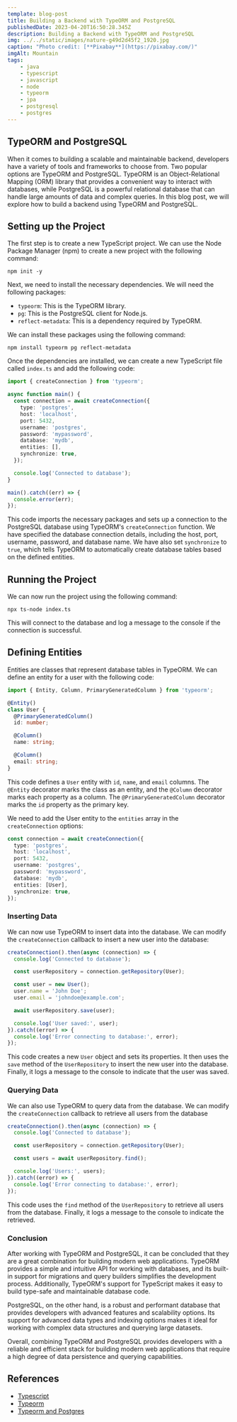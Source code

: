 ```yaml
---
template: blog-post
title: Building a Backend with TypeORM and PostgreSQL
publishedDate: 2023-04-20T16:50:28.345Z
description: Building a Backend with TypeORM and PostgreSQL
img: ../../static/images/nature-g49d2d45f2_1920.jpg
caption: "Photo credit: [**Pixabay**](https://pixabay.com/)"
imgAlt: Mountain
tags:
    - java
    - typescript
    - javascript
    - node
    - typeorm
    - jpa
    - postgresql
    - postgres
---
```

## TypeORM and PostgreSQL

When it comes to building a scalable and maintainable backend, developers have a variety of tools and frameworks to choose from. Two popular options are TypeORM and PostgreSQL. TypeORM is an Object-Relational Mapping (ORM) library that provides a convenient way to interact with databases, while PostgreSQL is a powerful relational database that can handle large amounts of data and complex queries. In this blog post, we will explore how to build a backend using TypeORM and PostgreSQL.

## Setting up the Project

The first step is to create a new TypeScript project. We can use the Node Package Manager (npm) to create a new project with the following command:

```shell
npm init -y
```

Next, we need to install the necessary dependencies. We will need the following packages:

- `typeorm`: This is the TypeORM library.
- `pg`: This is the PostgreSQL client for Node.js.
- `reflect-metadata`: This is a dependency required by TypeORM.

We can install these packages using the following command:

```shell
npm install typeorm pg reflect-metadata
```

Once the dependencies are installed, we can create a new TypeScript file called `index.ts` and add the following code:

```typescript
import { createConnection } from 'typeorm';

async function main() {
  const connection = await createConnection({
    type: 'postgres',
    host: 'localhost',
    port: 5432,
    username: 'postgres',
    password: 'mypassword',
    database: 'mydb',
    entities: [],
    synchronize: true,
  });

  console.log('Connected to database');
}

main().catch((err) => {
  console.error(err);
});

```

This code imports the necessary packages and sets up a connection to the PostgreSQL database using TypeORM's `createConnection` function. We have specified the database connection details, including the host, port, username, password, and database name. We have also set `synchronize` to `true`, which tells TypeORM to automatically create database tables based on the defined entities.

## Running the Project

We can now run the project using the following command:

```shell
npx ts-node index.ts
```

This will connect to the database and log a message to the console if the connection is successful.

## Defining Entities

Entities are classes that represent database tables in TypeORM. We can define an entity for a user with the following code:

```typescript
import { Entity, Column, PrimaryGeneratedColumn } from 'typeorm';

@Entity()
class User {
  @PrimaryGeneratedColumn()
  id: number;

  @Column()
  name: string;

  @Column()
  email: string;
}
```

This code defines a `User` entity with `id`, `name`, and `email` columns. The `@Entity` decorator marks the class as an entity, and the `@Column` decorator marks each property as a column. The `@PrimaryGeneratedColumn` decorator marks the `id` property as the primary key.

We need to add the User entity to the `entities` array in the `createConnection` options:

```typescript
const connection = await createConnection({
  type: 'postgres',
  host: 'localhost',
  port: 5432,
  username: 'postgres',
  password: 'mypassword',
  database: 'mydb',
  entities: [User],
  synchronize: true,
});
```

### Inserting Data 
We can now use TypeORM to insert data into the database. We can modify the `createConnection` callback to insert a new user into the database:

```typescript
createConnection().then(async (connection) => {
  console.log('Connected to database');

  const userRepository = connection.getRepository(User);

  const user = new User();
  user.name = 'John Doe';
  user.email = 'johndoe@example.com';

  await userRepository.save(user);

  console.log('User saved:', user);
}).catch((error) => {
  console.log('Error connecting to database:', error);
});

```

This code creates a new `User` object and sets its properties. It then uses the `save` method of the `UserRepository` to insert the new user into the database. Finally, it logs a message to the console to indicate that the user was saved.

### Querying Data

We can also use TypeORM to query data from the database. We can modify the `createConnection` callback to retrieve all users from the database

```typescript
createConnection().then(async (connection) => {
  console.log('Connected to database');

  const userRepository = connection.getRepository(User);

  const users = await userRepository.find();

  console.log('Users:', users);
}).catch((error) => {
  console.log('Error connecting to database:', error);
});
```

This code uses the `find` method of the `UserRepository` to retrieve all users from the database. Finally, it logs a message to the console to indicate the retrieved.

### Conclusion

After working with TypeORM and PostgreSQL, it can be concluded that they are a great combination for building modern web applications. TypeORM provides a simple and intuitive API for working with databases, and its built-in support for migrations and query builders simplifies the development process. Additionally, TypeORM's support for TypeScript makes it easy to build type-safe and maintainable database code.

PostgreSQL, on the other hand, is a robust and performant database that provides developers with advanced features and scalability options. Its support for advanced data types and indexing options makes it ideal for working with complex data structures and querying large datasets.

Overall, combining TypeORM and PostgreSQL provides developers with a reliable and efficient stack for building modern web applications that require a high degree of data persistence and querying capabilities.

## References

- [Typescript](https://www.typescriptlang.org)
- [Typeorm](https://typeorm.io)
- [Typeorm and Postgres](https://www.thisdot.co/blog/connecting-to-postgresql-using-typeorm)



